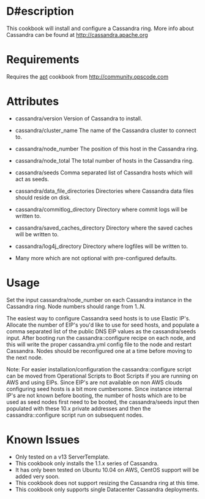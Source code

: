 D#escription
===========

This cookbook will install and configure a Cassandra ring.
More info about Cassandra can be found at http://cassandra.apache.org


Requirements
============

Requires the [apt](http://community.opscode.com/cookbooks/apt) cookbook from http://community.opscode.com


Attributes
==========

* cassandra/version                 Version of Cassandra to install.
* cassandra/cluster_name            The name of the Cassandra cluster to connect to.
* cassandra/node_number             The position of this host in the Cassandra ring.
* cassandra/node_total              The total number of hosts in the Cassandra ring.
* cassandra/seeds                   Comma separated list of Cassandra hosts which will act as seeds.
* cassandra/data_file_directories   Directories where Cassandra data files should reside on disk.
* cassandra/commitlog_directory     Directory where commit logs will be written to.
* cassandra/saved_caches_directory  Directory where the saved caches will be written to.
* cassandra/log4j_directory         Directory where logfiles will be written to.

* Many more which are not optional with pre-configured defaults.

Usage
=====

Set the input cassandra/node_number on each Cassandra instance in the Cassandra ring. Node numbers should range from 1..N.

The easiest way to configure Cassandra seed hosts is to use Elastic IP's. Allocate the number of EIP's you'd like to use for seed hosts, and populate 
a comma separated list of the public DNS EIP values as the cassandra/seeds input. After booting run the cassandra::configure recipe on each node, 
and this will write the proper cassandra.yml config file to the node and restart Cassandra. Nodes should be reconfigured one at a time before moving to
the next node. 

Note: For easier installation/configuration the cassandra::configure script can be moved from Operational Scripts to Boot Scripts if you are running on AWS and using EIPs. 
Since EIP's are not available on non AWS clouds configuring seed hosts is a bit more cumbersome. Since instance internal IP's are not known before booting, the number of hosts 
which are to be used as seed nodes first need to be booted, the cassandra/seeds input then populated with these 10.x private addresses and then the cassandra::configure script run
on subsequent nodes. 


Known Issues
============

* Only tested on a v13 ServerTemplate.
* This cookbook only installs the 1.1.x series of Cassandra.
* It has only been tested on Ubuntu 10.04 on AWS, CentOS support will be added very soon.
* This cookbook does not support resizing the Cassandra ring at this time.
* This cookbook only supports single Datacenter Cassandra deployments.
